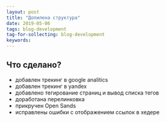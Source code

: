 ```yaml
---
layout: post
title: "Допилена структура"
date: 2019-05-06
tags: blog-development
tag-for-sollecting: blog-development
keywords: 
---
```


## Что сделано?

* добавлен трекинг в google analitics
* добавлен трекинг в yandex
* добавлено тегирование страниц и вывод списка тегов
* доработана перелинковка
* прикручен Open Sands
* исправлены ошибки с отображением ссылок в хедере